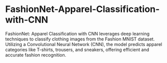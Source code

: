 # FashionNet-Apparel-Classification-with-CNN
FashionNet: Apparel Classification with CNN leverages deep learning techniques to classify clothing images from the Fashion MNIST dataset. Utilizing a Convolutional Neural Network (CNN), the model predicts apparel categories like T-shirts, trousers, and sneakers, offering efficient and accurate fashion recognition.
